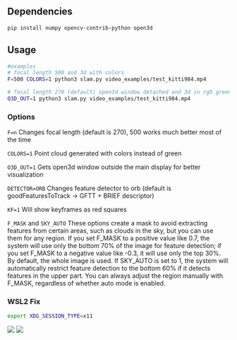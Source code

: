 ## Dependencies
```bash
pip install numpy opencv-contrib-python open3d
```

## Usage

```bash
#examples
# focal length 500 and 3d with colors
F=500 COLORS=1 python3 slam.py video_examples/test_kitti984.mp4

# focal length 270 (default) open3d window detached and 3d in rgb green
O3D_OUT=1 python3 slam.py video_examples/test_kitti984.mp4
```
### Options

`F=n`  Changes focal length (default is 270), 500 works much better most of the time

`COLORS=1`  Point cloud generated with colors instead of green

`O3D_OUT=1`  Gets open3d window outside the main display for better visualization

`DETECTOR=ORB`  Changes feature detector to orb (default is goodFeaturesToTrack -> GFTT + BRIEF descriptor)

`KF=1`  Will show keyframes as red squares

`F_MASK` and `SKY_AUTO`
These options create a mask to avoid extracting features from certain areas, such as clouds in the sky, but you can use them for any region. If you set F_MASK to a positive value like 0.7, the system will use only the bottom 70% of the image for feature detection; if you set F_MASK to a negative value like -0.3, it will use only the top 30%. By default, the whole image is used. If SKY_AUTO is set to 1, the system will automatically restrict feature detection to the bottom 60% if it detects features in the upper part. You can always adjust the region manually with F_MASK, regardless of whether auto mode is enabled.

### WSL2 Fix
```bash
export XDG_SESSION_TYPE=x11
```

![](https://media.discordapp.net/attachments/801120839252049950/1373783623412486235/image.png?ex=682bab33&is=682a59b3&hm=743140a7d4f63ba22a997b13147c3f9e256b0fd1700c8d5d3f17f7163b0e1237&=&format=webp&quality=lossless)
![](https://cdn.discordapp.com/attachments/801120839252049950/1373800000206667867/image.png?ex=682bba74&is=682a68f4&hm=2bf4b6003753431c1ef87976e998d4a99abd82fc0f58263932d47ae1b3be4ac4&format=webp&quality=lossless&width=1644&height=856)

